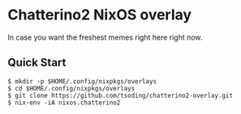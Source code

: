 # Chatterino2 NixOS overlay

In case you want the freshest memes right here right now.

## Quick Start

```console
$ mkdir -p $HOME/.config/nixpkgs/overlays
$ cd $HOME/.config/nixpkgs/overlays
$ git clone https://github.com/tsoding/chatterino2-overlay.git
$ nix-env -iA nixos.chatterino2
```
